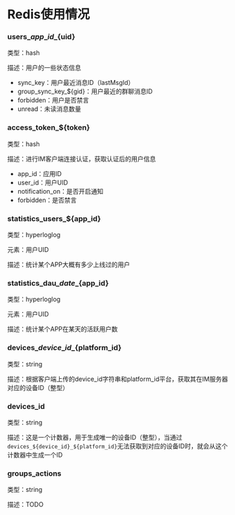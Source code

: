 # Redis使用情况

### users\_${app\_id}\_${uid}

类型：hash

描述：用户的一些状态信息

- sync\_key：用户最近消息ID（lastMsgId）
- group\_sync\_key\_${gid}：用户最近的群聊消息ID
- forbidden：用户是否禁言
- unread：未读消息数量

### access\_token\_\${token}

类型：hash

描述：进行IM客户端连接认证，获取认证后的用户信息

- app\_id：应用ID
- user\_id：用户UID
- notification\_on：是否开启通知
- forbidden：是否禁言

### statistics\_users\_${app\_id}

类型：hyperloglog

元素：用户UID

描述：统计某个APP大概有多少上线过的用户

### statistics\_dau\_${date}\_${app\_id}

类型：hyperloglog

元素：用户UID

描述：统计某个APP在某天的活跃用户数

### devices\_${device\_id}\_${platform\_id}

类型：string

描述：根据客户端上传的device\_id字符串和platform\_id平台，获取其在IM服务器对应的设备ID（整型）

### devices\_id

类型：string

描述：这是一个计数器，用于生成唯一的设备ID（整型），当通过`devices_${device_id}_${platform_id}`无法获取到对应的设备ID时，就会从这个计数器中生成一个ID

### groups\_actions

类型：string

描述：TODO
